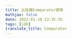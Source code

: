 ```yaml
---
title: 比较器Comparator使用
mathjax: false
date: 2022-01-10 13:35:35
tags: [jdk]
translate_title: Comparator
---
```

